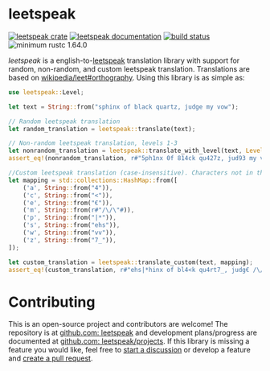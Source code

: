 # leetspeak

[![leetspeak crate](https://img.shields.io/crates/v/leetspeak.svg)](https://crates.io/crates/leetspeak)
[![leetspeak documentation](https://docs.rs/leetspeak/badge.svg)](https://docs.rs/leetspeak)
[![build status](https://github.com/EthanC2/leetspeak/workflows/Rust/badge.svg)](https://github.com/EthanC2/leetspeak/actions)
![minimum rustc 1.64.0](https://img.shields.io/badge/rustc-1.64.0+-red.svg)

*leetspeak* is a english-to-[leetspeak](https://www.howtogeek.com/443390/what-is-leet-speak-and-how-do-you-use-it/) translation library with support for random, non-random, 
and custom leetspeak translation. Translations are based on [wikipedia/leet#orthography](https://en.wikipedia.org/wiki/Leet#Orthography).
Using this library is as simple as:

```rust
use leetspeak::Level;

let text = String::from("sphinx of black quartz, judge my vow");

// Random leetspeak translation
let random_translation = leetspeak::translate(text);

// Non-random leetspeak translation, levels 1-3
let nonrandom_translation = leetspeak::translate_with_level(text, Level::One);
assert_eq!(nonrandom_translation, r#"5ph1nx 0f 814ck qu427z, jud93 my v0w"#);

//Custom leetspeak translation (case-insensitive). Characters not in the hashmap are not changed.
let mapping = std::collections::HashMap::from([
    ('a', String::from("4")),
    ('c', String::from("<")),
    ('e', String::from("€")),
    ('m', String::from(r#"/\/\"#)),
    ('p', String::from("|*")),
    ('s', String::from("ehs")),
    ('w', String::from("vv")),
    ('z', String::from("7_")),
]);

let custom_translation = leetspeak::translate_custom(text, mapping);
assert_eq!(custom_translation, r#"ehs|*hinx of bl4<k qu4rt7_, judg€ /\/\y vovv"#);
```

# Contributing
This is an open-source project and contributors are welcome!
The repository is at [github.com: leetspeak](https://github.com/EthanC2/leetspeak) 
and development plans/progress are documented at [github.com: leetspeak/projects](https://github.com/users/EthanC2/projects/5/views/1). If this library is missing a feature you would like, feel free to [start a discussion](https://github.com/EthanC2/leetspeak/discussions) or develop a feature and [create a pull request](https://github.com/EthanC2/leetspeak/pulls).
